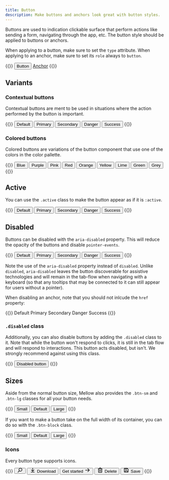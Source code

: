 ```yaml
---
title: Button
description: Make buttons and anchors look great with button styles.
---
```


Buttons are used to indication clickable surface that perform actions like sending a form, navigating through the app, etc. The button style should be applied to buttons or anchors.

When applying to a button, make sure to set the `type` attribute. When applying to an anchor, make sure to set its `role` always to `button`.

{{<example>}}
<button type="button" class="btn btn-default">Button</button>
<a role="button" href="#" class="btn btn-default">Anchor</a>
{{</example>}}

## Variants

### Contextual buttons
Contextual buttons are ment to be used in situations where the action performed by the button is important.

{{<example>}}
<button type="button" class="btn btn-default">Default</button>
<button type="button" class="btn btn-primary">Primary</button>
<button type="button" class="btn btn-secondary">Secondary</button>
<button type="button" class="btn btn-danger">Danger</button>
<button type="button" class="btn btn-success">Success</button>
{{</example>}}

### Colored buttons
Colored buttons are variations of the button component that use one of the colors in the color pallette.

{{<example>}}
<button type="button" class="btn btn-blue">Blue</button>
<button type="button" class="btn btn-purple">Purple</button>
<button type="button" class="btn btn-pink">Pink</button>
<button type="button" class="btn btn-red">Red</button>
<button type="button" class="btn btn-orange">Orange</button>
<button type="button" class="btn btn-yellow">Yellow</button>
<button type="button" class="btn btn-lime">Lime</button>
<button type="button" class="btn btn-green">Green</button>
<button type="button" class="btn btn-grey">Grey</button>
{{</example>}}

## Active
You can use the `.active` class to make the button appear as if it is `:active`.

{{<example>}}
<button type="button" class="btn btn-default active">Default</button>
<button type="button" class="btn btn-primary active">Primary</button>
<button type="button" class="btn btn-secondary active">Secondary</button>
<button type="button" class="btn btn-danger active">Danger</button>
<button type="button" class="btn btn-success active">Success</button>
{{</example>}}

## Disabled
Buttons can be disabled with the `aria-disabled` property. This will reduce the opacity of the buttons and disable `pointer-events`.

{{<example>}}
<button type="button" class="btn btn-default" aria-disabled="true">Default</button>
<button type="button" class="btn btn-primary" aria-disabled="true">Primary</button>
<button type="button" class="btn btn-secondary" aria-disabled="true">Secondary</button>
<button type="button" class="btn btn-danger" aria-disabled="true">Danger</button>
<button type="button" class="btn btn-success" aria-disabled="true">Success</button>
{{</example>}}

Note the use of the `aria-disabled` property instead of `disabled`. Unlike `disabled`, `aria-disabled` leaves the button discoverable for assistive technologies and will remain in the tab-flow when navigating with a keyboard (so that any tooltips that may be connected to it can still appear for users without a pointer).

When disabling an anchor, note that you should not inlcude the `href` property:

{{<example>}}
<a class="btn btn-default" role="button" aria-disabled="true">Default</a>
<a class="btn btn-primary" role="button" aria-disabled="true">Primary</a>
<a class="btn btn-secondary" role="button" aria-disabled="true">Secondary</a>
<a class="btn btn-danger" role="button" aria-disabled="true">Danger</a>
<a class="btn btn-success" role="button" aria-disabled="true">Success</a>
{{</example>}}

### `.disabled` class
Additionally, you can also disable buttons by adding the `.disabled` class to it. Note that while the button won't respond to clicks, it is still in the tab flow and will respond to interactions. This button acts disabled, but isn't. We strongly recommend against using this class.

{{<example>}}
<button type="button" class="btn btn-default disabled">Disabled button</button>
{{</example>}}

## Sizes
Aside from the normal button size, Mellow also provides the `.btn-sm` and `.btn-lg` classes for all your button needs.

{{<example>}}
<button type="button" class="btn btn-default btn-sm">Small</button>
<button type="button" class="btn btn-default">Default</button>
<button type="button" class="btn btn-default btn-lg">Large</button>
{{</example>}}

If you want to make a button take on the full width of its container, you can do so with the `.btn-block` class.

{{<example>}}
<button type="button" class="btn btn-default btn-block btn-sm mb-3">Small</button>
<button type="button" class="btn btn-default btn-block mb-3">Default</button>
<button type="button" class="btn btn-default btn-block btn-lg">Large</button>
{{</example>}}

### Icons
Every button type supports icons.

{{<example>}}
<button type="button" class="btn btn-default">
  <svg xmlns="http://www.w3.org/2000/svg" viewBox="0 0 20 16" fill="currentColor" style="width: 20px; height: 16px; margin-top: -.25rem;"><path fill-rule="evenodd" d="M17 6.5a5.5 5.5 0 0 1-8.82 4.38L4.06 15A.75.75 0 1 1 3 13.94l4.12-4.12A5.5 5.5 0 1 1 17 6.5Zm-1.5 0a4 4 0 1 0-8 0 4 4 0 0 0 8 0Z"/></svg>
</button>
<button type="button" class="btn btn-primary">
  <svg xmlns="http://www.w3.org/2000/svg" viewBox="0 0 20 16" fill="currentColor" style="width: 20px; height: 16px; margin-top: -.25rem;"><path fill-rule="evenodd" d="m9.25 1.75-.03 7.97-3.19-3.19a.75.75 0 0 0-1.06 1.06l4.3 4.3a1 1 0 0 0 1.4 0l4.3-4.3a.75.75 0 1 0-1.06-1.06l-3.19 3.19.03-7.97a.75.75 0 0 0-1.5 0ZM4.75 13.5a.75.75 0 0 0 0 1.5h10.5a.75.75 0 0 0 0-1.5H4.75Z"/></svg>
  Download
</button>
<button type="button" class="btn btn-secondary">
  Get started
  <svg xmlns="http://www.w3.org/2000/svg" viewBox="0 0 20 16" fill="currentColor" style="width: 20px; height: 16px; margin-top: -.25rem;"><path fill-rule="evenodd" d="M14.16 8.78H3.72a.75.75 0 0 1 0-1.5h10.44l-3.69-3.69a.75.75 0 1 1 1.06-1.06l4.8 4.8a1 1 0 0 1 0 1.4l-4.8 4.8c-.3.3-.77.3-1.06 0a.75.75 0 0 1 0-1.06l3.69-3.69Z"/></svg>
</button>
<button type="button" class="btn btn-danger">
  <svg xmlns="http://www.w3.org/2000/svg" viewBox="0 0 20 16" fill="currentColor" style="width: 20px; height: 16px; margin-top: -.25rem;"><path d="M7.5 12.5v-6c0-.28.22-.5.5-.5h.5c.28 0 .5.22.5.5v6a.5.5 0 0 1-.5.5H8a.5.5 0 0 1-.5-.5Zm3.5-6v6c0 .28.22.5.5.5h.5a.5.5 0 0 0 .5-.5v-6A.5.5 0 0 0 12 6h-.5a.5.5 0 0 0-.5.5Z"/><path fill-rule="evenodd" d="M7 3V2c0-1.1.9-2 2-2h2a2 2 0 0 1 2 2v1h3.25a.75.75 0 0 1 0 1.5H16V14a2 2 0 0 1-2 2H6a2 2 0 0 1-2-2V4.5h-.25a.75.75 0 0 1 0-1.5H7Zm1.5 0h3V2a.5.5 0 0 0-.5-.5H9a.5.5 0 0 0-.5.5v1Zm-3 11c0 .28.22.5.5.5h8a.5.5 0 0 0 .5-.5V4.5h-9V14Z"/></svg>
  Delete
</button>
<button type="button" class="btn btn-success">
  <svg xmlns="http://www.w3.org/2000/svg" viewBox="0 0 20 16" fill="currentColor" style="width: 20px; height: 16px; margin-top: -.25rem;"><path fill-rule="evenodd" d="M3 3v10c0 1.1.9 2 2 2h10a2 2 0 0 0 2-2V5.83a2 2 0 0 0-.59-1.42L13.6 1.6a2 2 0 0 0-1.43-.6H5a2 2 0 0 0-2 2Zm1.5 0c0-.28.22-.5.5-.5h1V5a1 1 0 0 0 1 1h4.5a1 1 0 0 0 1-1V2.62l.03.03 2.82 2.82c.1.1.15.23.15.36V13a.5.5 0 0 1-.5.5h-1V10a1 1 0 0 0-1-1H7a1 1 0 0 0-1 1v3.5H5a.5.5 0 0 1-.5-.5V3Zm8 10.5h-5V11c0-.28.22-.5.5-.5h4c.28 0 .5.22.5.5v2.5Zm-5-11H11V4a.5.5 0 0 1-.5.5H8a.5.5 0 0 1-.5-.5V2.5Z"/></svg>
  Save
</button>
{{</example>}}
